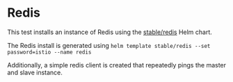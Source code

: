 # Redis

This test installs an instance of Redis using the [stable/redis](https://github.com/helm/charts/tree/master/stable/redis) Helm chart.

The Redis install is generated using `helm template stable/redis --set password=istio --name redis`

Additionally, a simple redis client is created that repeatedly pings the master and slave instance.

